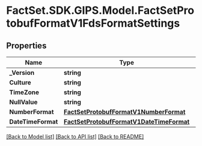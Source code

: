 # FactSet.SDK.GIPS.Model.FactSetProtobufFormatV1FdsFormatSettings

## Properties

Name | Type | Description | Notes
------------ | ------------- | ------------- | -------------
**_Version** | **string** |  | [optional] 
**Culture** | **string** |  | [optional] 
**TimeZone** | **string** |  | [optional] 
**NullValue** | **string** |  | [optional] 
**NumberFormat** | [**FactSetProtobufFormatV1NumberFormat**](FactSetProtobufFormatV1NumberFormat.md) |  | [optional] 
**DateTimeFormat** | [**FactSetProtobufFormatV1DateTimeFormat**](FactSetProtobufFormatV1DateTimeFormat.md) |  | [optional] 

[[Back to Model list]](../README.md#documentation-for-models) [[Back to API list]](../README.md#documentation-for-api-endpoints) [[Back to README]](../README.md)

